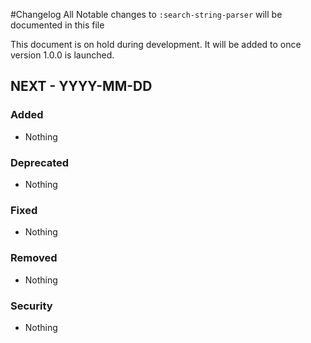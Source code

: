 #Changelog
All Notable changes to `:search-string-parser` will be documented in this file

This document is on hold during development. It will be added to once version 1.0.0 is launched. 

## NEXT - YYYY-MM-DD

### Added
- Nothing

### Deprecated
- Nothing

### Fixed
- Nothing

### Removed
- Nothing

### Security
- Nothing
